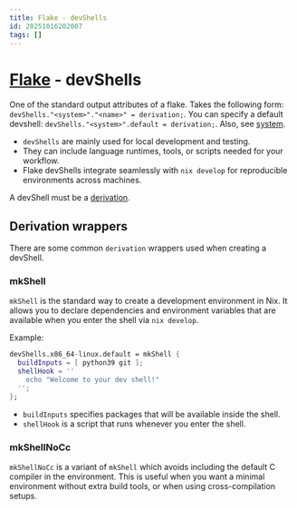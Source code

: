 ```yaml
---
title: Flake - devShells
id: 20251016202007
tags: []
---
```

# [Flake]([[20251016181621]]) - devShells
One of the standard output attributes of a flake. Takes the following form: `devShells."<system>"."<name>" = derivation;`. You can specify a default devshell: `devShells."<system>".default = derivation;`. Also, see [system]([[20251016202334]]).

- `devShells` are mainly used for local development and testing.
- They can include language runtimes, tools, or scripts needed for your workflow.
- Flake devShells integrate seamlessly with `nix develop` for reproducible environments across machines.

A devShell must be a [derivation]([[20251016165533]]).

## Derivation wrappers
There are some common `derivation` wrappers used when creating a devShell.

### mkShell
`mkShell` is the standard way to create a development environment in Nix. It allows you to declare dependencies and environment variables that are available when you enter the shell via `nix develop`.  

Example:

```nix
devShells.x86_64-linux.default = mkShell {
  buildInputs = [ python39 git ];
  shellHook = ''
    echo "Welcome to your dev shell!"
  '';
};
```
- `buildInputs` specifies packages that will be available inside the shell.
- `shellHook` is a script that runs whenever you enter the shell.

### mkShellNoCc
`mkShellNoCc` is a variant of `mkShell` which avoids including the default C compiler in the environment. This is useful when you want a minimal environment without extra build tools, or when using cross-compilation setups.